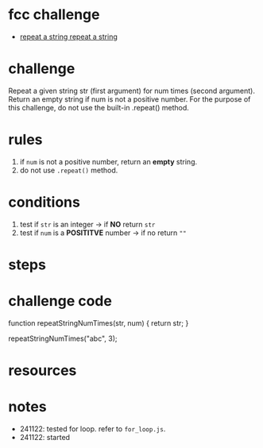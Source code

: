 # fcc challenge
- [repeat a string repeat a string](https://www.freecodecamp.org/learn/javascript-algorithms-and-data-structures/basic-algorithm-scripting/repeat-a-string-repeat-a-string)

# challenge
Repeat a given string str (first argument) for num times (second argument). Return an empty string if num is not a positive number. For the purpose of this challenge, do not use the built-in .repeat() method.

# rules
1. if `num` is not a positive number, return an **empty** string.
2. do not use `.repeat()` method.

# conditions
1. test if `str` is an integer -> if **NO** return `str`
2. test if `num` is a **POSITITVE** number -> if no return `""`

# steps

# challenge code
function repeatStringNumTimes(str, num) {
  return str;
}

repeatStringNumTimes("abc", 3);

# resources

# notes
- 241122: tested for loop. refer to `for_loop.js`.
- 241122: started